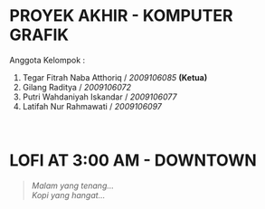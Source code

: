 # **PROYEK AKHIR - KOMPUTER GRAFIK**
Anggota Kelompok :
1. Tegar Fitrah Naba Atthoriq / _2009106085_ **(Ketua)**
2. Gilang Raditya / _2009106072_
2. Putri Wahdaniyah Iskandar / _2009106077_
2. Latifah Nur Rahmawati / _2009106097_
<br>

# **LOFI AT 3:00 AM - DOWNTOWN**
> _Malam yang tenang..._ <br>
_Kopi yang hangat..._ <br>
